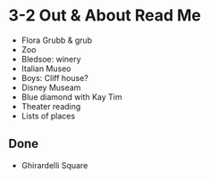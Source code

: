 # 3-2 Out & About Read Me

* Flora Grubb & grub
* Zoo
* Bledsoe: winery
* Italian Museo
* Boys: Cliff house?
* Disney Museam
* Blue diamond with Kay Tim
* Theater reading
* Lists of places

## Done

* Ghirardelli Square